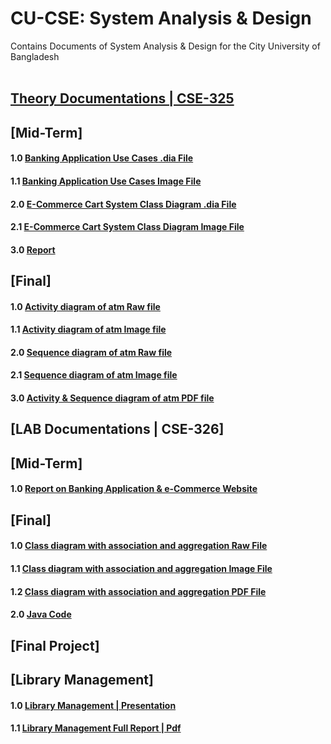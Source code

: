 # CU-CSE: System Analysis & Design
Contains Documents of System Analysis &amp; Design for the City University of Bangladesh
<br/><br/>

## [Theory Documentations | CSE-325]((https://github.com/mimanik1000/cu-cse-7th-semester))
## [Mid-Term]
#### 1.0 [Banking Application Use Cases .dia File](https://github.com/mimanik1000/cu-cse-7th-semester/blob/master/Online%20Banking%20System-Use%20Case.dia)
#### 1.1 [Banking Application Use Cases Image File](https://github.com/mimanik1000/cu-cse-7th-semester/blob/master/Online%20Banking%20System-Use%20Case.png)
#### 2.0 [E-Commerce Cart System Class Diagram .dia File](https://github.com/mimanik1000/cu-cse-7th-semester/blob/ef7c223d23cda54f0cd7019d8f34463f14ebb638/eCommerce%20cart%20System%20Class_Diagram.dia)
#### 2.1 [E-Commerce Cart System Class Diagram Image File](https://github.com/mimanik1000/cu-cse-7th-semester/blob/ef7c223d23cda54f0cd7019d8f34463f14ebb638/eCommerce%20cart%20System%20Class_Diagram.png)
#### 3.0 [Report](https://github.com/mimanik1000/cu-cse-7th-semester/blob/master/Mid%20Final%20Report.pdf)

## [Final]
#### 1.0 [Activity diagram of atm Raw file](https://github.com/mimanik1000/cu-cse-7th-semester/blob/master/Activity%20diagram%20of%20atm.vsdx)
#### 1.1 [Activity diagram of atm Image file](https://github.com/mimanik1000/cu-cse-7th-semester/blob/master/Activity%20diagram%20of%20atm..png)
#### 2.0 [Sequence diagram of atm Raw file](https://github.com/mimanik1000/cu-cse-7th-semester/blob/master/Sequence%20diagram%20of%20atm.vsdx)
#### 2.1 [Sequence diagram of atm Image file](https://github.com/mimanik1000/cu-cse-7th-semester/blob/master/Sequence%20diagram%20of%20atm..png)
#### 3.0 [Activity & Sequence diagram of atm PDF file](https://github.com/mimanik1000/cu-cse-7th-semester/blob/master/Sequence%20%26%20Aivity%20Diagram.pdf)


## [LAB Documentations | CSE-326]
## [Mid-Term]
#### 1.0 [Report on Banking Application & e-Commerce Website](https://github.com/mimanik1000/cu-cse-7th-semester/blob/master/Mid%20Final%20Report.pdf)
## [Final]
#### 1.0 [Class diagram with association and aggregation Raw File](https://github.com/mimanik1000/cu-cse-7th-semester/blob/master/Class%20Diagram%20with%20aggrigation%20and%20association.vsdx) 
#### 1.1 [Class diagram with association and aggregation Image File](https://github.com/mimanik1000/cu-cse-7th-semester/blob/master/Class%20diagram%20with%20association%20and%20aggregation.png)
#### 1.2 [Class diagram with association and aggregation PDF File](https://github.com/mimanik1000/cu-cse-7th-semester/blob/master/Class%20Diagram%20With%20Aggrigation%20and%20Association.pdf)
#### 2.0 [Java Code](https://github.com/mimanik1000/cu-cse-7th-semester/tree/master/Java%20code)

## [Final Project] 
## [Library Management] 
#### 1.0 [Library Management | Presentation](https://github.com/mimanik1000/cu-cse-7th-semester/blob/master/Library%20Management%20Presentation.pptx)
#### 1.1 [Library Management Full Report | Pdf](https://github.com/mimanik1000/cu-cse-7th-semester/blob/master/Library%20Management%20Report.pdf)


